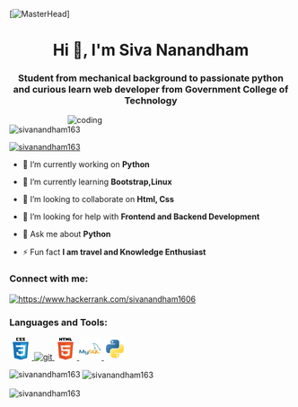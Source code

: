 [![MasterHead](https://previews.123rf.com/images/tashatuvango/tashatuvango1805/tashatuvango180500006/100934141-python-developer-hiring-now-3d-.jpg)]
<h1 align="center">Hi 👋, I'm Siva Nanandham</h1>
<h3 align="center">Student from mechanical background to passionate python and curious learn web developer from Government College of Technology</h3>
<img align="right" alt="coding" width="400" src="https://camo.githubusercontent.com/5ddf73ad3a205111cf8c686f687fc216c2946a75005718c8da5b837ad9de78c9/68747470733a2f2f7468756d62732e6766796361742e636f6d2f4576696c4e657874446576696c666973682d736d616c6c2e676966">

<p align="left"> <img src="https://komarev.com/ghpvc/?username=sivanandham163&label=Profile%20views&color=0e75b6&style=flat" alt="sivanandham163" /> </p>

<p align="left"> <a href="https://github.com/ryo-ma/github-profile-trophy"><img src="https://github-profile-trophy.vercel.app/?username=sivanandham163" alt="sivanandham163" /></a> </p>

- 🔭 I’m currently working on **Python**

- 🌱 I’m currently learning **Bootstrap,Linux**

- 👯 I’m looking to collaborate on **Html, Css**

- 🤝 I’m looking for help with **Frontend and Backend Development**

- 💬 Ask me about **Python**

- ⚡ Fun fact **I am travel and Knowledge Enthusiast**

<h3 align="left">Connect with me:</h3>
<p align="left">
<a href="https://www.hackerrank.com/https://www.hackerrank.com/sivanandham1606" target="blank"><img align="center" src="https://raw.githubusercontent.com/rahuldkjain/github-profile-readme-generator/master/src/images/icons/Social/hackerrank.svg" alt="https://www.hackerrank.com/sivanandham1606" height="30" width="40" /></a>
</p>

<h3 align="left">Languages and Tools:</h3>
<p align="left"> <a href="https://www.w3schools.com/css/" target="_blank" rel="noreferrer"> <img src="https://raw.githubusercontent.com/devicons/devicon/master/icons/css3/css3-original-wordmark.svg" alt="css3" width="40" height="40"/> </a> <a href="https://git-scm.com/" target="_blank" rel="noreferrer"> <img src="https://www.vectorlogo.zone/logos/git-scm/git-scm-icon.svg" alt="git" width="40" height="40"/> </a> <a href="https://www.w3.org/html/" target="_blank" rel="noreferrer"> <img src="https://raw.githubusercontent.com/devicons/devicon/master/icons/html5/html5-original-wordmark.svg" alt="html5" width="40" height="40"/> </a> <a href="https://www.mysql.com/" target="_blank" rel="noreferrer"> <img src="https://raw.githubusercontent.com/devicons/devicon/master/icons/mysql/mysql-original-wordmark.svg" alt="mysql" width="40" height="40"/> </a> <a href="https://www.python.org" target="_blank" rel="noreferrer"> <img src="https://raw.githubusercontent.com/devicons/devicon/master/icons/python/python-original.svg" alt="python" width="40" height="40"/> </a> </p>

<p><img align="left" src="https://github-readme-stats.vercel.app/api/top-langs?username=sivanandham163&show_icons=true&locale=en&layout=compact" alt="sivanandham163" /></p>

<p>&nbsp;<img align="center" src="https://github-readme-stats.vercel.app/api?username=sivanandham163&show_icons=true&locale=en" alt="sivanandham163" /></p>

<p><img align="center" src="https://github-readme-streak-stats.herokuapp.com/?user=sivanandham163&" alt="sivanandham163" /></p>
